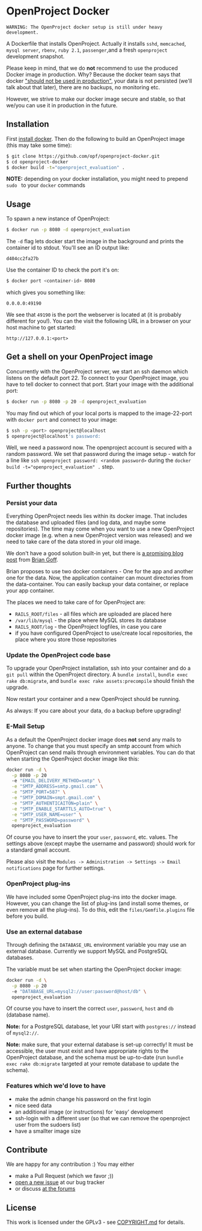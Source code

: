 # OpenProject Docker

```
WARNING: The OpenProject docker setup is still under heavy development.
```

A Dockerfile that installs OpenProject.
Actually it installs `sshd`, `memcached`, `mysql server`, `rbenv`, `ruby 2.1`, `passenger`,and a fresh `openproject` development snapshot.

Please keep in mind, that we do **not** recommend to use the produced Docker image in production.
Why?
Because the docker team says that docker ["should not be used in production"](https://www.docker.io/learn_more/),
your data is not persisted (we'll talk about that later), there are no backups, no monitoring etc.

However, we strive to make our docker image secure and stable, so that we/you can use it in production in the future.

## Installation

First [install docker](https://www.docker.io/). Then do the following to build an OpenProject image (this may take some time):

```bash
$ git clone https://github.com/opf/openproject-docker.git
$ cd openproject-docker
$ docker build -t="openproject_evaluation" .
```

**NOTE:** depending on your docker installation, you might need to prepend `sudo ` to your `docker` commands

## Usage

To spawn a new instance of OpenProject:

```bash
$ docker run -p 8080 -d openproject_evaluation
```

The `-d` flag lets docker start the image in the background and prints the container id to stdout.
You'll see an ID output like:
```
d404cc2fa27b
```

Use the container ID to check the port it's on:
```bash
$ docker port <container-id> 8080
```

which gives you something like:
```
0.0.0.0:49190
```

We see that `49190` is the port the webserver is located at (it is probably different for you!).
You can the visit the following URL in a browser on your host machine to get started:

```
http://127.0.0.1:<port>
```

## Get a shell on your OpenProject image

Concurrently with the OpenProject server, we start an ssh daemon which listens on the default port 22.
To connect to your OpenProject image, you have to tell docker to connect that port.
Start your image with the additional port:

```bash
$ docker run -p 8080 -p 20 -d openproject_evaluation
```

You may find out which of your local ports is mapped to the image-22-port with `docker port` and connect to your image:

```bash
$ ssh -p <port> openproject@localhost
$ openproject@localhost's password:
```

Well, we need a password now. The openproject account is secured with a random password.
We set that password during the image setup - watch for a line like `ssh openproject password: <random password>`
during the `docker build -t="openproject_evaluation" .` step.

## Further thoughts

### Persist your data

Everything OpenProject needs lies within its docker image. That includes the database and uploaded files (and log data, and maybe some repositories).
The time may come when you want to use a new OpenProject docker image (e.g. when a new OpenProject version was released) and we need to take care
of the data stored in your old image.

We don't have a good solution built-in yet, but there is [a promising blog post](http://www.tech-d.net/2013/12/16/persistent-volumes-with-docker-container-as-volume-pattern/)
from [Brian Goff](https://github.com/cpuguy83).

Brian proposes to use two docker containers - One for the app and another one for the data.
Now, the application container can mount directories from the data-container.
You can easily backup your data container, or replace your app container.

The places we need to take care of for OpenProject are:

* `RAILS_ROOT/files` - all files which are uploaded are placed here
* `/var/lib/mysql` - the place where MySQL stores its database
* `RAILS_ROOT/log` - the OpenProject logfiles, in case you care
* if you have configured OpenProject to use/create local repositories, the place where you store those repositories

### Update the OpenProject code base

To upgrade your OpenProject installation, ssh into your container and do a `git pull` within the OpenProject directory.
A `bundle install`, `bundle exec rake db:migrate`, and `bundle exec rake assets:precompile` should finish the upgrade.

Now restart your container and a new OpenProject should be running.

As always: If you care about your data, do a backup before upgrading!

### E-Mail Setup

As a default the OpenProject docker image does **not** send any mails to anyone.
To change that you must specify an smtp account from which OpenProject can send mails through environment variables.
You can do that when starting the OpenProject docker image like this:

```bash
docker run -d \
  -p 8080 -p 20
  -e "EMAIL_DELIVERY_METHOD=smtp" \
  -e "SMTP_ADDRESS=smtp.gmail.com" \
  -e "SMTP_PORT=587" \
  -e "SMTP_DOMAIN=smpt.gmail.com" \
  -e "SMTP_AUTHENTICAITON=plain" \
  -e "SMTP_ENABLE_STARTTLS_AUTO=true" \
  -e "SMTP_USER_NAME=user" \
  -e "SMTP_PASSWORD=password" \
  openproject_evaluation
```

Of course you have to insert the your `user`, `password`, etc. values.
The settings above (except maybe the username and password) should work for a standard gmail account.

Please also visit the `Modules -> Administration -> Settings -> Email notifications` page for further settings.

### OpenProject plug-ins

We have included some OpenProject plug-ins into the docker image. However, you can change the list of plug-ins (and install some themes, or even remove all the plug-ins).
To do this, edit the `files/Gemfile.plugins` file before you build.

### Use an external database

Through defining the `DATABASE_URL` environment variable you may use an external database. Currently we support MySQL and PostgreSQL databases.

The variable must be set when starting the OpenProject docker image:

```bash
docker run -d \
  -p 8080 -p 20
  -e "DATABASE_URL=mysql2://user:password@host/db" \
  openproject_evaluation
```

Of course you have to insert the correct `user`, `password`, `host` and `db` (database name).

**Note:** for a PostgreSQL database, let your URI start with `postgres://` instead of `mysql2://`.

**Note:** make sure, that your external database is set-up correctly!
It must be accessible, the user must exist and have appropriate rights to the OpenProject database, and the schema must be up-to-date (run `bundle exec rake db:migrate` targeted at your remote database to update the schema).

### Features which we'd love to have

* make the admin change his password on the first login
* nice seed data
* an additional image (or instructions) for 'easy' development
* ssh-login with a different user (so that we can remove the openproject user from the sudoers list)
* have a smallter image size

## Contribute

We are happy for any contribution :) You may either

* make a Pull Request (which we favor ;))
* [open a new issue](https://www.openproject.org/projects/docker/work_packages/new) at our bug tracker
* or discuss [at the forums](https://www.openproject.org/projects/openproject/boards)

## License

This work is licensed under the GPLv3 - see [COPYRIGHT.md](COPYRIGHT.md) for details.
